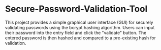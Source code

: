 # Secure-Password-Validation-Tool
This project provides a simple graphical user interface (GUI) for securely validating passwords using the bcrypt hashing algorithm. Users can input their password into the entry field and click the "validate" button. The entered password is then hashed and compared to a pre-existing hash for validation.
